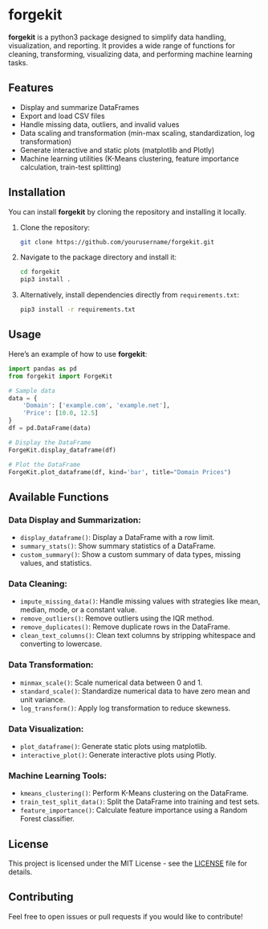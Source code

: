 # forgekit

**forgekit** is a python3 package designed to simplify data handling, visualization, and reporting. It provides a wide range of functions for cleaning, transforming, visualizing data, and performing machine learning tasks.

## Features

- Display and summarize DataFrames
- Export and load CSV files
- Handle missing data, outliers, and invalid values
- Data scaling and transformation (min-max scaling, standardization, log transformation)
- Generate interactive and static plots (matplotlib and Plotly)
- Machine learning utilities (K-Means clustering, feature importance calculation, train-test splitting)

## Installation

You can install **forgekit** by cloning the repository and installing it locally.

1. Clone the repository:

   ```bash
   git clone https://github.com/yourusername/forgekit.git
   ```

2. Navigate to the package directory and install it:

   ```bash
   cd forgekit
   pip3 install .
   ```

3. Alternatively, install dependencies directly from `requirements.txt`:

   ```bash
   pip3 install -r requirements.txt
   ```

## Usage

Here’s an example of how to use **forgekit**:

```python
import pandas as pd
from forgekit import ForgeKit

# Sample data
data = {
    'Domain': ['example.com', 'example.net'],
    'Price': [10.0, 12.5]
}
df = pd.DataFrame(data)

# Display the DataFrame
ForgeKit.display_dataframe(df)

# Plot the DataFrame
ForgeKit.plot_dataframe(df, kind='bar', title="Domain Prices")
```

## Available Functions

### Data Display and Summarization:
- `display_dataframe()`: Display a DataFrame with a row limit.
- `summary_stats()`: Show summary statistics of a DataFrame.
- `custom_summary()`: Show a custom summary of data types, missing values, and statistics.

### Data Cleaning:
- `impute_missing_data()`: Handle missing values with strategies like mean, median, mode, or a constant value.
- `remove_outliers()`: Remove outliers using the IQR method.
- `remove_duplicates()`: Remove duplicate rows in the DataFrame.
- `clean_text_columns()`: Clean text columns by stripping whitespace and converting to lowercase.

### Data Transformation:
- `minmax_scale()`: Scale numerical data between 0 and 1.
- `standard_scale()`: Standardize numerical data to have zero mean and unit variance.
- `log_transform()`: Apply log transformation to reduce skewness.

### Data Visualization:
- `plot_dataframe()`: Generate static plots using matplotlib.
- `interactive_plot()`: Generate interactive plots using Plotly.

### Machine Learning Tools:
- `kmeans_clustering()`: Perform K-Means clustering on the DataFrame.
- `train_test_split_data()`: Split the DataFrame into training and test sets.
- `feature_importance()`: Calculate feature importance using a Random Forest classifier.

## License

This project is licensed under the MIT License - see the [LICENSE](LICENSE) file for details.

## Contributing

Feel free to open issues or pull requests if you would like to contribute!
